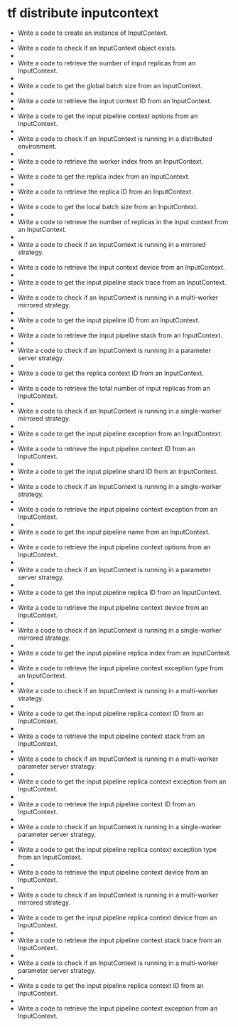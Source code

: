 # tf distribute inputcontext

- Write a code to create an instance of InputContext.
- 
- Write a code to check if an InputContext object exists.
- 
- Write a code to retrieve the number of input replicas from an InputContext.
- 
- Write a code to get the global batch size from an InputContext.
- 
- Write a code to retrieve the input context ID from an InputContext.
- 
- Write a code to get the input pipeline context options from an InputContext.
- 
- Write a code to check if an InputContext is running in a distributed environment.
- 
- Write a code to retrieve the worker index from an InputContext.
- 
- Write a code to get the replica index from an InputContext.
- 
- Write a code to retrieve the replica ID from an InputContext.
- 
- Write a code to get the local batch size from an InputContext.
- 
- Write a code to retrieve the number of replicas in the input context from an InputContext.
- 
- Write a code to check if an InputContext is running in a mirrored strategy.
- 
- Write a code to retrieve the input context device from an InputContext.
- 
- Write a code to get the input pipeline stack trace from an InputContext.
- 
- Write a code to check if an InputContext is running in a multi-worker mirrored strategy.
- 
- Write a code to get the input pipeline ID from an InputContext.
- 
- Write a code to retrieve the input pipeline stack from an InputContext.
- 
- Write a code to check if an InputContext is running in a parameter server strategy.
- 
- Write a code to get the replica context ID from an InputContext.
- 
- Write a code to retrieve the total number of input replicas from an InputContext.
- 
- Write a code to check if an InputContext is running in a single-worker mirrored strategy.
- 
- Write a code to get the input pipeline exception from an InputContext.
- 
- Write a code to retrieve the input pipeline context ID from an InputContext.
- 
- Write a code to get the input pipeline shard ID from an InputContext.
- 
- Write a code to check if an InputContext is running in a single-worker strategy.
- 
- Write a code to retrieve the input pipeline context exception from an InputContext.
- 
- Write a code to get the input pipeline name from an InputContext.
- 
- Write a code to retrieve the input pipeline context options from an InputContext.
- 
- Write a code to check if an InputContext is running in a parameter server strategy.
- 
- Write a code to get the input pipeline replica ID from an InputContext.
- 
- Write a code to retrieve the input pipeline context device from an InputContext.
- 
- Write a code to check if an InputContext is running in a single-worker mirrored strategy.
- 
- Write a code to get the input pipeline replica index from an InputContext.
- 
- Write a code to retrieve the input pipeline context exception type from an InputContext.
- 
- Write a code to check if an InputContext is running in a multi-worker strategy.
- 
- Write a code to get the input pipeline replica context ID from an InputContext.
- 
- Write a code to retrieve the input pipeline context stack from an InputContext.
- 
- Write a code to check if an InputContext is running in a multi-worker parameter server strategy.
- 
- Write a code to get the input pipeline replica context exception from an InputContext.
- 
- Write a code to retrieve the input pipeline context ID from an InputContext.
- 
- Write a code to check if an InputContext is running in a single-worker parameter server strategy.
- 
- Write a code to get the input pipeline replica context exception type from an InputContext.
- 
- Write a code to retrieve the input pipeline context device from an InputContext.
- 
- Write a code to check if an InputContext is running in a multi-worker mirrored strategy.
- 
- Write a code to get the input pipeline replica context device from an InputContext.
- 
- Write a code to retrieve the input pipeline context stack trace from an InputContext.
- 
- Write a code to check if an InputContext is running in a multi-worker parameter server strategy.
- 
- Write a code to get the input pipeline replica context ID from an InputContext.
- 
- Write a code to retrieve the input pipeline context exception from an InputContext.